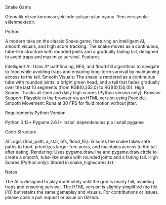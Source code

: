 Snake Game

Otomatik ekran koruması şeklinde çalışan yılan oyunu.
Yeni versiyonlar eklenmektedir. 

Python

A modern take on the classic Snake game, featuring an intelligent AI, smooth visuals, and high score tracking. The snake moves as a continuous, tube-like structure with rounded joints and a gradually fading tail, designed to avoid traps and maximize survival.
Features

Intelligent AI: Uses A* pathfinding, BFS, and flood-fill algorithms to navigate to food while avoiding traps and ensuring long-term survival by maintaining access to the tail.
Smooth Visuals: The snake is rendered as a continuous tube with rounded joints, a bright green head, and a tail that fades gradually over the last 10 segments (from RGB(0,255,0) to RGB(0,150,0)).
High Scores: Tracks all-time and daily high scores (Python version only).
Browser Support: Playable in the browser via an HTML version using Pyodide.
Smooth Movement: Runs at 30 FPS for fluid motion without jitter.

Requirements
Python Version

Python 3.13+
Pygame 2.6.1+
Install dependencies:pip install pygame


Code Structure

AI Logic (find_path, a_star, bfs, flood_fill): Ensures the snake takes safe paths to food, prioritizes larger free areas, and maintains access to the tail after eating.
Rendering: Uses pygame.draw.line and pygame.draw.circle to create a smooth, tube-like snake with rounded joints and a fading tail.
High Scores (Python only): Stored in snake_highscores.txt.

Notes

The AI is designed to play indefinitely until the grid is nearly full, avoiding traps and ensuring survival.
The HTML version is slightly simplified (no file I/O) but retains the same gameplay and visuals.
For contributions or issues, please open a pull request or issue on GitHub.

